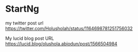 # StartNg
my twitter post url
https://twitter.com/Holusholah/status/1164698781251756032

My lucid blog post URL
https://lucid.blog/olushola.abiodun/post/1566504984
